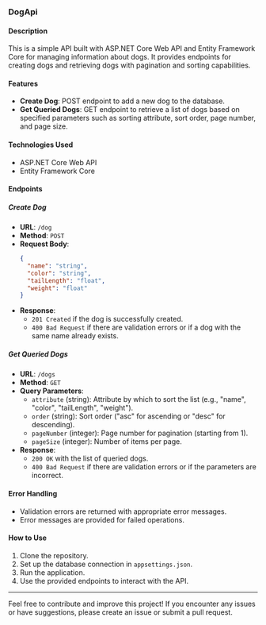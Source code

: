 ### DogApi

#### Description
This is a simple API built with ASP.NET Core Web API and Entity Framework Core for managing information about dogs. It provides endpoints for creating dogs and retrieving dogs with pagination and sorting capabilities.

#### Features
- **Create Dog**: POST endpoint to add a new dog to the database.
- **Get Queried Dogs**: GET endpoint to retrieve a list of dogs based on specified parameters such as sorting attribute, sort order, page number, and page size.

#### Technologies Used
- ASP.NET Core Web API
- Entity Framework Core

#### Endpoints

##### Create Dog
- **URL**: `/dog`
- **Method**: `POST`
- **Request Body**:
  ```json
  {
    "name": "string",
    "color": "string",
    "tailLength": "float",
    "weight": "float"
  }
  ```
- **Response**:
  - `201 Created` if the dog is successfully created.
  - `400 Bad Request` if there are validation errors or if a dog with the same name already exists.

##### Get Queried Dogs
- **URL**: `/dogs`
- **Method**: `GET`
- **Query Parameters**:
  - `attribute` (string): Attribute by which to sort the list (e.g., "name", "color", "tailLength", "weight").
  - `order` (string): Sort order ("asc" for ascending or "desc" for descending).
  - `pageNumber` (integer): Page number for pagination (starting from 1).
  - `pageSize` (integer): Number of items per page.
- **Response**:
  - `200 OK` with the list of queried dogs.
  - `400 Bad Request` if there are validation errors or if the parameters are incorrect.

#### Error Handling
- Validation errors are returned with appropriate error messages.
- Error messages are provided for failed operations.

#### How to Use
1. Clone the repository.
2. Set up the database connection in `appsettings.json`.
3. Run the application.
4. Use the provided endpoints to interact with the API.

---

Feel free to contribute and improve this project! If you encounter any issues or have suggestions, please create an issue or submit a pull request.
